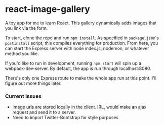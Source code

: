 # react-image-gallery

A toy app for me to learn React. This gallery dynamically adds images that you link 
via the form. 

To start, clone the repo and run `npm install`. As specified in `package.json`'s `postinstall` script,
this compiles everything for production. From here, you can start the Express server with node index.js,
nodemon, or whatever method you like. 

If you'd like to run in development, running `npm start` will spin up a webpack-dev-server. By default, the app is run through localhost:8080. 

There's only one Express route to make the whole app run at this point. I'll figure out more things later.

### Current Issues

- Image urls are stored locally in the client. IRL, would 
make an ajax request and send it to a server.   
- Need to import Twitter-Bootstrap for style purposes. 
